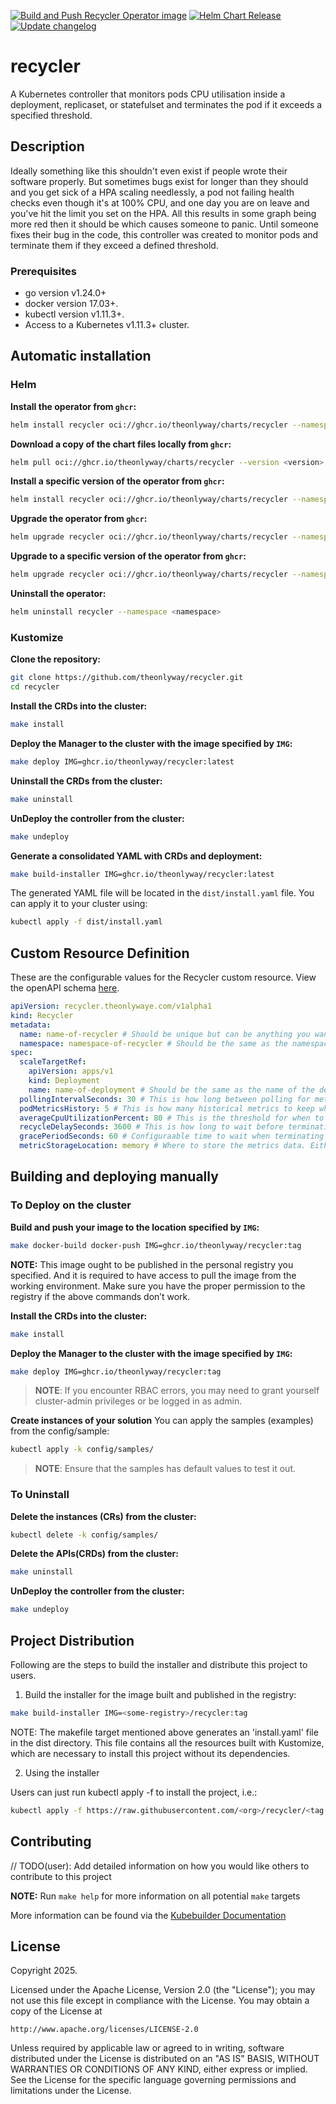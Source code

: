 [![Build and Push Recycler Operator image](https://github.com/theonlyway/recycler/actions/workflows/build.yml/badge.svg)](https://github.com/theonlyway/recycler/actions/workflows/build.yml)
[![Helm Chart Release](https://github.com/theonlyway/recycler/actions/workflows/helm.yml/badge.svg)](https://github.com/theonlyway/recycler/actions/workflows/helm.yml)
[![Update changelog](https://github.com/theonlyway/recycler/actions/workflows/changelog.yml/badge.svg)](https://github.com/theonlyway/recycler/actions/workflows/changelog.yml)
# recycler

A Kubernetes controller that monitors pods CPU utilisation inside a deployment, replicaset, or statefulset and terminates the pod if it exceeds a specified threshold.

## Description
Ideally something like this shouldn't even exist if people wrote their software properly. But sometimes bugs exist for longer than they should and you get sick of a HPA scaling needlessly, a pod not failing health checks even though it's at 100% CPU, and one day you are on leave and you've hit the limit you set on the HPA. All this results in some graph being more red then it should be which causes someone to panic. Until someone fixes their bug in the code, this controller was created to monitor pods and terminate them if they exceed a defined threshold.

### Prerequisites
- go version v1.24.0+
- docker version 17.03+.
- kubectl version v1.11.3+.
- Access to a Kubernetes v1.11.3+ cluster.

## Automatic installation
### Helm
**Install the operator from `ghcr`:**
```sh
helm install recycler oci://ghcr.io/theonlyway/charts/recycler --namespace <namespace> --create-namespace
```

**Download a copy of the chart files locally from `ghcr`:**
```sh
helm pull oci://ghcr.io/theonlyway/charts/recycler --version <version>
```

**Install a specific version of the operator from `ghcr`:**
```sh
helm install recycler oci://ghcr.io/theonlyway/charts/recycler --namespace <namespace> --create-namespace --version <version>
```

**Upgrade the operator from `ghcr`:**
```sh
helm upgrade recycler oci://ghcr.io/theonlyway/charts/recycler --namespace <namespace>
```

**Upgrade to a specific version of the operator from `ghcr`:**
```sh
helm upgrade recycler oci://ghcr.io/theonlyway/charts/recycler --namespace <namespace> --version <version>
```

**Uninstall the operator:**
```sh
helm uninstall recycler --namespace <namespace>
```

### Kustomize
**Clone the repository:**
```sh
git clone https://github.com/theonlyway/recycler.git
cd recycler
```

**Install the CRDs into the cluster:**
```sh
make install
```

**Deploy the Manager to the cluster with the image specified by `IMG`:**
```sh
make deploy IMG=ghcr.io/theonlyway/recycler:latest
```

**Uninstall the CRDs from the cluster:**
```sh
make uninstall
```

**UnDeploy the controller from the cluster:**
```sh
make undeploy
```

**Generate a consolidated YAML with CRDs and deployment:**
```sh
make build-installer IMG=ghcr.io/theonlyway/recycler:latest
```

The generated YAML file will be located in the `dist/install.yaml` file. You can apply it to your cluster using:
```sh
kubectl apply -f dist/install.yaml
```

## Custom Resource Definition
These are the configurable values for the Recycler custom resource. View the openAPI schema [here](config/crd/bases/recycler.theonlywaye.com_recyclers.yaml).
```yaml
apiVersion: recycler.theonlywaye.com/v1alpha1
kind: Recycler
metadata:
  name: name-of-recycler # Should be unique but can be anything you want
  namespace: namespace-of-recycler # Should be the same as the namespace of the deployment, replicaset, or statefulset
spec:
  scaleTargetRef:
    apiVersion: apps/v1
    kind: Deployment
    name: name-of-deployment # Should be the same as the name of the deployment, replicaset, or statefulset
  pollingIntervalSeconds: 30 # This is how long between polling for metrics from the metrics api
  podMetricsHistory: 5 # This is how many historical metrics to keep which is used to calculate the average CPU averageCpuUtilizationPercent
  averageCpuUtilizationPercent: 80 # This is the threshold for when to terminate the pod
  recycleDelaySeconds: 3600 # This is how long to wait before terminating the pod once it's breached the average CPU utilization threshold
  gracePeriodSeconds: 60 # Configuraable time to wait when terminating the pod before it's forcefully terminated
  metricStorageLocation: memory # Where to store the metrics data. Either in memory or as an annotation on the pod. There are implications to both
```

## Building and deploying manually
### To Deploy on the cluster
**Build and push your image to the location specified by `IMG`:**

```sh
make docker-build docker-push IMG=ghcr.io/theonlyway/recycler:tag
```

**NOTE:** This image ought to be published in the personal registry you specified.
And it is required to have access to pull the image from the working environment.
Make sure you have the proper permission to the registry if the above commands don’t work.

**Install the CRDs into the cluster:**

```sh
make install
```

**Deploy the Manager to the cluster with the image specified by `IMG`:**

```sh
make deploy IMG=ghcr.io/theonlyway/recycler:tag
```

> **NOTE**: If you encounter RBAC errors, you may need to grant yourself cluster-admin
privileges or be logged in as admin.

**Create instances of your solution**
You can apply the samples (examples) from the config/sample:

```sh
kubectl apply -k config/samples/
```

>**NOTE**: Ensure that the samples has default values to test it out.

### To Uninstall
**Delete the instances (CRs) from the cluster:**

```sh
kubectl delete -k config/samples/
```

**Delete the APIs(CRDs) from the cluster:**

```sh
make uninstall
```

**UnDeploy the controller from the cluster:**

```sh
make undeploy
```

## Project Distribution

Following are the steps to build the installer and distribute this project to users.

1. Build the installer for the image built and published in the registry:

```sh
make build-installer IMG=<some-registry>/recycler:tag
```

NOTE: The makefile target mentioned above generates an 'install.yaml'
file in the dist directory. This file contains all the resources built
with Kustomize, which are necessary to install this project without
its dependencies.

2. Using the installer

Users can just run kubectl apply -f <URL for YAML BUNDLE> to install the project, i.e.:

```sh
kubectl apply -f https://raw.githubusercontent.com/<org>/recycler/<tag or branch>/dist/install.yaml
```

## Contributing
// TODO(user): Add detailed information on how you would like others to contribute to this project

**NOTE:** Run `make help` for more information on all potential `make` targets

More information can be found via the [Kubebuilder Documentation](https://book.kubebuilder.io/introduction.html)

## License

Copyright 2025.

Licensed under the Apache License, Version 2.0 (the "License");
you may not use this file except in compliance with the License.
You may obtain a copy of the License at

    http://www.apache.org/licenses/LICENSE-2.0

Unless required by applicable law or agreed to in writing, software
distributed under the License is distributed on an "AS IS" BASIS,
WITHOUT WARRANTIES OR CONDITIONS OF ANY KIND, either express or implied.
See the License for the specific language governing permissions and
limitations under the License.
